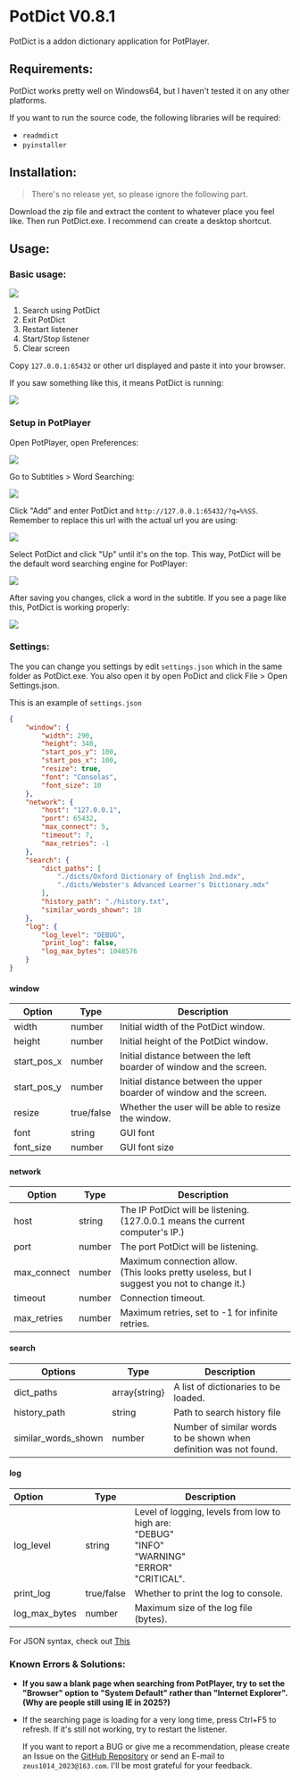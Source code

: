 # PotDict V0.8.1

PotDict is a addon dictionary application for PotPlayer.

## Requirements:

PotDict works pretty well on Windows64, but I haven't tested it on any other platforms.

If you want to run the source code, the following libraries will be required:

- `readmdict`
- `pyinstaller`

## Installation:

> There's no release yet, so please ignore the following part.

Download the zip file and extract the content to whatever place you feel like. Then run PotDict.exe. I recommend can create a desktop shortcut.

## Usage:

### Basic usage:

<img src="./readme_files/img1.png"/>

1. Search using PotDict
2. Exit PotDict
3. Restart listener
4. Start/Stop listener
5. Clear screen

Copy `127.0.0.1:65432` or other url displayed and paste it into your browser.

If you saw something like this, it means PotDict is running:

<img src="./readme_files/img2.png"/>

### Setup in PotPlayer

Open PotPlayer, open Preferences:

<img src="./readme_files/img3.png"/>

Go to Subtitles > Word Searching:

<img src="./readme_files/img4.png"/>

Click "Add" and enter PotDict and `http://127.0.0.1:65432/?q=%%SS`. Remember to replace this url with the actual url you are using:

<img src="./readme_files/img5.png"/>

Select PotDict and click "Up" until it's on the top. This way, PotDict will be the default word searching engine for PotPlayer:

<img src="./readme_files/img6.png"/>

After saving you changes, click a word in the subtitle. If you see a page like this, PotDict is working properly:

<img src="./readme_files/img7.png"/>

### Settings:

The you can change you settings by edit `settings.json` which in the same folder as PotDict.exe. You also open it by open PoDict and click File > Open Settings.json.

This is an example of `settings.json`

```json
{
    "window": {
        "width": 290,
        "height": 340,
        "start_pos_y": 100,
        "start_pos_x": 100,
        "resize": true,
        "font": "Consolas",
        "font_size": 10
    },
    "network": {
        "host": "127.0.0.1",
        "port": 65432,
        "max_connect": 5,
        "timeout": 7,
        "max_retries": -1
    },
    "search": {
        "dict_paths": [
            "./dicts/Oxford Dictionary of English 2nd.mdx",
            "./dicts/Webster's Advanced Learner's Dictionary.mdx"
        ],
        "history_path": "./history.txt",
        "similar_words_shown": 10
    },
    "log": {
        "log_level": "DEBUG",
        "print_log": false,
        "log_max_bytes": 1048576
    }
}
```

#### window

| Option      | Type       | Description                                                          |
| ----------- | ---------- | -------------------------------------------------------------------- |
| width       | number     | Initial width of the PotDict window.                                 |
| height      | number     | Initial height of the PotDict window.                                |
| start_pos_x | number     | Initial distance between the left boarder of window and the screen.  |
| start_pos_y | number     | Initial distance between the upper boarder of window and the screen. |
| resize      | true/false | Whether the user will be able to resize the window.                  |
| font        | string     | GUI font                                                             |
| font_size   | number     | GUI font size                                                        |

#### network

| Option      | Type   | Description                                                                                     |
| ----------- | ------ | ----------------------------------------------------------------------------------------------- |
| host        | string | The IP PotDict will be listening.<br />(127.0.0.1 means the current computer's IP.)             |
| port        | number | The port PotDict will be listening.                                                             |
| max_connect | number | Maximum connection allow.<br />(This looks pretty useless, but I suggest you not to change it.) |
| timeout     | number | Connection timeout.                                                                             |
| max_retries | number | Maximum retries, set to -1 for infinite retries.                                                |

#### search

| Options             | Type          | Description                                                        |
| ------------------- | ------------- | ------------------------------------------------------------------ |
| dict_paths          | array{string} | A list of dictionaries to be loaded.                               |
| history_path        | string        | Path to search history file                                        |
| similar_words_shown | number        | Number of similar words to be shown when definition was not found. |

#### log

| Option        | Type       | Description                                                                                                               |
| :------------ | ---------- | ------------------------------------------------------------------------------------------------------------------------- |
| log_level     | string     | Level of logging, levels from low to high are:<br /> "DEBUG"<br /> "INFO" <br />"WARNING" <br />"ERROR"<br /> "CRITICAL". |
| print_log     | true/false | Whether to print the log to console.                                                                                      |
| log_max_bytes | number     | Maximum size of the log file (bytes).                                                                                     |

For JSON syntax, check out [This](https://www.json.org/)

### Known Errors & Solutions:

- **If you saw a blank page when searching from PotPlayer, try to set the "Browser" option to "System Default" rather than "Internet Explorer". (Why are people still using IE in 2025?)**
- If the searching page is loading for a very long time, press Ctrl+F5 to refresh. If it's still not working, try to restart the listener.

  If you want to report a BUG or give me a recommendation, please create an Issue on the [GitHub Repository](https://github.com/askformeal/PotDict) or send an E-mail to `zeus1014_2023@163.com`. I'll be most grateful for your feedback.
